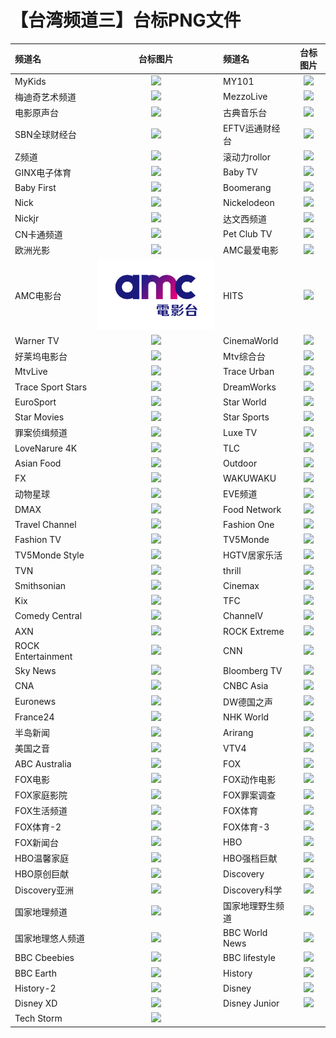 # 【台湾频道三】台标PNG文件
|频道名|台标图片|频道名|台标图片|
|:---|:---:|:---|:---:|
|MyKids|<img src="https://raw.githubusercontent.com/bashlin/TVlogo/main/img/Mykids.png">|MY101|<img src="https://raw.githubusercontent.com/bashlin/TVlogo/main/img/MY101.png">|
|梅迪奇艺术频道|<img src="https://raw.githubusercontent.com/bashlin/TVlogo/main/img/Mediciarts.png">|MezzoLive|<img src="https://raw.githubusercontent.com/bashlin/TVlogo/main/img/mezzolive.png">|
|电影原声台|<img src="https://raw.githubusercontent.com/bashlin/TVlogo/main/img/cmusic.png">|古典音乐台|<img src="https://raw.githubusercontent.com/bashlin/TVlogo/main/img/classical.png">|
|SBN全球财经台|<img src="https://raw.githubusercontent.com/bashlin/TVlogo/main/img/SBNcaijing.png">|EFTV运通财经台|<img src="https://raw.githubusercontent.com/bashlin/TVlogo/main/img/EFTVcaijing.png">|
|Z频道|<img src="https://raw.githubusercontent.com/bashlin/TVlogo/main/img/Zpindao.png">|滚动力rollor|<img src="https://raw.githubusercontent.com/bashlin/TVlogo/main/img/rollor.png">|
|GINX电子体育|<img src="https://raw.githubusercontent.com/bashlin/TVlogo/main/img/GINXesport.png">|Baby TV|<img src="https://raw.githubusercontent.com/bashlin/TVlogo/main/img/BabyTV.png">|
|Baby First|<img src="https://raw.githubusercontent.com/bashlin/TVlogo/main/img/BabyFirst.png">|Boomerang|<img src="https://raw.githubusercontent.com/bashlin/TVlogo/main/img/Boomerang.png">|
|Nick|<img src="https://raw.githubusercontent.com/bashlin/TVlogo/main/img/Nick.png">|Nickelodeon|<img src="https://raw.githubusercontent.com/bashlin/TVlogo/main/img/Nickelodeon.png">|
|Nickjr|<img src="https://raw.githubusercontent.com/bashlin/TVlogo/main/img/Nickjr.png">|达文西频道|<img src="https://raw.githubusercontent.com/bashlin/TVlogo/main/img/DaVinci.png">|
|CN卡通频道|<img src="https://raw.githubusercontent.com/bashlin/TVlogo/main/img/CNCartoon.png">|Pet Club TV|<img src="https://raw.githubusercontent.com/bashlin/TVlogo/main/img/PetClubTV.png">|
|欧洲光影|<img src="https://raw.githubusercontent.com/bashlin/TVlogo/main/img/MyCinema.png">|AMC最爱电影|<img src="https://raw.githubusercontent.com/bashlin/TVlogo/main/img/AMCMovies.png">|
|AMC电影台|<img src="https://raw.githubusercontent.com/bashlin/TVlogo/main/img/AMCMovies2.png">|HITS|<img src="https://raw.githubusercontent.com/bashlin/TVlogo/main/img/HITS.png">|
|Warner TV|<img src="https://raw.githubusercontent.com/bashlin/TVlogo/main/img/WarnerTV.png">|CinemaWorld|<img src="https://raw.githubusercontent.com/bashlin/TVlogo/main/img/CinemaWorld.png">|
|好莱坞电影台|<img src="https://raw.githubusercontent.com/bashlin/TVlogo/main/img/Hollywood.png">|Mtv综合台|<img src="https://raw.githubusercontent.com/bashlin/TVlogo/main/img/MTV.png">|
|MtvLive|<img src="https://raw.githubusercontent.com/bashlin/TVlogo/main/img/MTVLive.png">|Trace Urban|<img src="https://raw.githubusercontent.com/bashlin/TVlogo/main/img/TraceUrban.png">|
|Trace Sport Stars|<img src="https://raw.githubusercontent.com/bashlin/TVlogo/main/img/TraceSport.png">|DreamWorks|<img src="https://raw.githubusercontent.com/bashlin/TVlogo/main/img/DreamWorks.png">|
|EuroSport|<img src="https://raw.githubusercontent.com/bashlin/TVlogo/main/img/EuroSport.png">|Star World|<img src="https://raw.githubusercontent.com/bashlin/TVlogo/main/img/StarWorld.png">|
|Star Movies|<img src="https://raw.githubusercontent.com/bashlin/TVlogo/main/img/StarMovies.png">|Star Sports|<img src="https://raw.githubusercontent.com/bashlin/TVlogo/main/img/StarSports.png">|
|罪案侦缉频道|<img src="https://raw.githubusercontent.com/bashlin/TVlogo/main/img/Crimeplus.png">|Luxe TV|<img src="https://raw.githubusercontent.com/bashlin/TVlogo/main/img/LuxeTV.png">|
|LoveNarure 4K|<img src="https://raw.githubusercontent.com/bashlin/TVlogo/main/img/LoveNarure4K.png">|TLC|<img src="https://raw.githubusercontent.com/bashlin/TVlogo/main/img/TLCTV.png">|
|Asian Food|<img src="https://raw.githubusercontent.com/bashlin/TVlogo/main/img/AsianFood.png">|Outdoor|<img src="https://raw.githubusercontent.com/bashlin/TVlogo/main/img/Outdoor.png">|
|FX|<img src="https://raw.githubusercontent.com/bashlin/TVlogo/main/img/FXTV.png">|WAKUWAKU|<img src="https://raw.githubusercontent.com/bashlin/TVlogo/main/img/WAKUWAKU.png">|
|动物星球|<img src="https://raw.githubusercontent.com/bashlin/TVlogo/main/img/animalplanet.png">|EVE频道|<img src="https://raw.githubusercontent.com/bashlin/TVlogo/main/img/eve.png">|
|DMAX|<img src="https://raw.githubusercontent.com/bashlin/TVlogo/main/img/DMAX.png">|Food Network|<img src="https://raw.githubusercontent.com/bashlin/TVlogo/main/img/FoodNetwork.png">|
|Travel Channel|<img src="https://raw.githubusercontent.com/bashlin/TVlogo/main/img/TravelChannel.png">|Fashion One|<img src="https://raw.githubusercontent.com/bashlin/TVlogo/main/img/FashionOne.png">|
|Fashion TV|<img src="https://raw.githubusercontent.com/bashlin/TVlogo/main/img/FashionTV.png">|TV5Monde|<img src="https://raw.githubusercontent.com/bashlin/TVlogo/main/img/TV5Monde.png">|
|TV5Monde Style|<img src="https://raw.githubusercontent.com/bashlin/TVlogo/main/img/TV5MondeStyle.png">|HGTV居家乐活|<img src="https://raw.githubusercontent.com/bashlin/TVlogo/main/img/HGTV.png">|
|TVN|<img src="https://raw.githubusercontent.com/bashlin/TVlogo/main/img/TVNChannel.png">|thrill|<img src="https://raw.githubusercontent.com/bashlin/TVlogo/main/img/thrill.png">|
|Smithsonian|<img src="https://raw.githubusercontent.com/bashlin/TVlogo/main/img/Smithsonian.png">|Cinemax|<img src="https://raw.githubusercontent.com/bashlin/TVlogo/main/img/Cinemax.png">|
|Kix|<img src="https://raw.githubusercontent.com/bashlin/TVlogo/main/img/KixTV.png">|TFC|<img src="https://raw.githubusercontent.com/bashlin/TVlogo/main/img/TFCTV.png">|
|Comedy Central|<img src="https://raw.githubusercontent.com/bashlin/TVlogo/main/img/ComedyCentral.png">|ChannelV|<img src="https://raw.githubusercontent.com/bashlin/TVlogo/main/img/ChannelV.png">|
|AXN|<img src="https://raw.githubusercontent.com/bashlin/TVlogo/main/img/AXNTV.png">|ROCK Extreme|<img src="https://raw.githubusercontent.com/bashlin/TVlogo/main/img/ROCKExtreme.png">|
|ROCK Entertainment|<img src="https://raw.githubusercontent.com/bashlin/TVlogo/main/img/ROCKEntertainment.png">|CNN|<img src="https://raw.githubusercontent.com/bashlin/TVlogo/main/img/CNN.png">|
|Sky News|<img src="https://raw.githubusercontent.com/bashlin/TVlogo/main/img/SkyNews.png">|Bloomberg TV|<img src="https://raw.githubusercontent.com/bashlin/TVlogo/main/img/BloombergTV.png">|
|CNA|<img src="https://raw.githubusercontent.com/bashlin/TVlogo/main/img/ChannelAsia.png">|CNBC Asia|<img src="https://raw.githubusercontent.com/bashlin/TVlogo/main/img/CNBCAsia.png">|
|Euronews|<img src="https://raw.githubusercontent.com/bashlin/TVlogo/main/img/Euronews.png">|DW德国之声|<img src="https://raw.githubusercontent.com/bashlin/TVlogo/main/img/DWChannel.png">|
|France24|<img src="https://raw.githubusercontent.com/bashlin/TVlogo/main/img/France24.png">|NHK World|<img src="https://raw.githubusercontent.com/bashlin/TVlogo/main/img/NHKWorld.png">|
|半岛新闻|<img src="https://raw.githubusercontent.com/bashlin/TVlogo/main/img/AlJazeera.png">|Arirang|<img src="https://raw.githubusercontent.com/bashlin/TVlogo/main/img/ArirangTV.png">|
|美国之音|<img src="https://raw.githubusercontent.com/bashlin/TVlogo/main/img/VOATV.png">|VTV4|<img src="https://raw.githubusercontent.com/bashlin/TVlogo/main/img/VTV4.png">|
|ABC Australia|<img src="https://raw.githubusercontent.com/bashlin/TVlogo/main/img/ABCAustralia.png">|FOX|<img src="https://raw.githubusercontent.com/bashlin/TVlogo/main/img/FOX.png">|
|FOX电影|<img src="https://raw.githubusercontent.com/bashlin/TVlogo/main/img/FOX1.png">|FOX动作电影|<img src="https://raw.githubusercontent.com/bashlin/TVlogo/main/img/FOX2.png">|
|FOX家庭影院|<img src="https://raw.githubusercontent.com/bashlin/TVlogo/main/img/FOX3.png">|FOX罪案调查|<img src="https://raw.githubusercontent.com/bashlin/TVlogo/main/img/FOX4.png">|
|FOX生活频道|<img src="https://raw.githubusercontent.com/bashlin/TVlogo/main/img/FOX5.png">|FOX体育|<img src="https://raw.githubusercontent.com/bashlin/TVlogo/main/img/FOX6.png">|
|FOX体育-2|<img src="https://raw.githubusercontent.com/bashlin/TVlogo/main/img/FOX7.png">|FOX体育-3|<img src="https://raw.githubusercontent.com/bashlin/TVlogo/main/img/FOX8.png">|
|FOX新闻台|<img src="https://raw.githubusercontent.com/bashlin/TVlogo/main/img/FOX9.png">|HBO|<img src="https://raw.githubusercontent.com/bashlin/TVlogo/main/img/HBO.png">|
|HBO温馨家庭|<img src="https://raw.githubusercontent.com/bashlin/TVlogo/main/img/HBO1.png">|HBO强档巨献|<img src="https://raw.githubusercontent.com/bashlin/TVlogo/main/img/HBO2.png">|
|HBO原创巨献|<img src="https://raw.githubusercontent.com/bashlin/TVlogo/main/img/HBO3.png">|Discovery|<img src="https://raw.githubusercontent.com/bashlin/TVlogo/main/img/Discovery.png">|
|Discovery亚洲|<img src="https://raw.githubusercontent.com/bashlin/TVlogo/main/img/Discovery1.png">|Discovery科学|<img src="https://raw.githubusercontent.com/bashlin/TVlogo/main/img/Discovery2.png">|
|国家地理频道|<img src="https://raw.githubusercontent.com/bashlin/TVlogo/main/img/NATGEO.png">|国家地理野生频道|<img src="https://raw.githubusercontent.com/bashlin/TVlogo/main/img/NATGEO1.png">|
|国家地理悠人频道|<img src="https://raw.githubusercontent.com/bashlin/TVlogo/main/img/NATGEO2.png">|BBC World News|<img src="https://raw.githubusercontent.com/bashlin/TVlogo/main/img/BBC1.png">|
|BBC Cbeebies|<img src="https://raw.githubusercontent.com/bashlin/TVlogo/main/img/BBC4.png">|BBC lifestyle|<img src="https://raw.githubusercontent.com/bashlin/TVlogo/main/img/BBC3.png">|
|BBC Earth|<img src="https://raw.githubusercontent.com/bashlin/TVlogo/main/img/BBC2.png">|History|<img src="https://raw.githubusercontent.com/bashlin/TVlogo/main/img/History1.png">|
|History-2|<img src="https://raw.githubusercontent.com/bashlin/TVlogo/main/img/History2.png">|Disney|<img src="https://raw.githubusercontent.com/bashlin/TVlogo/main/img/Disney.png">|
|Disney XD|<img src="https://raw.githubusercontent.com/bashlin/TVlogo/main/img/Disney1.png">|Disney Junior|<img src="https://raw.githubusercontent.com/bashlin/TVlogo/main/img/Disney2.png">|
|Tech Storm|<img src="https://raw.githubusercontent.com/bashlin/TVlogo/main/img/TechStorm.png">|